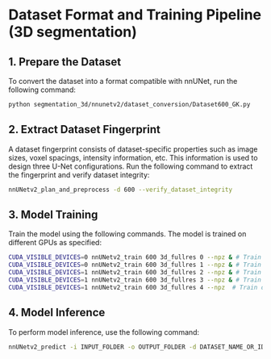# Dataset Format and Training Pipeline (3D segmentation)

## 1. Prepare the Dataset

To convert the dataset into a format compatible with nnUNet, run the following command:

```bash
python segmentation_3d/nnunetv2/dataset_conversion/Dataset600_GK.py
```

## 2. Extract Dataset Fingerprint

A dataset fingerprint consists of dataset-specific properties such as image sizes, voxel spacings, intensity information, etc. This information is used to design three U-Net configurations. Run the following command to extract the fingerprint and verify dataset integrity:

```bash
nnUNetv2_plan_and_preprocess -d 600 --verify_dataset_integrity
```

## 3. Model Training

Train the model using the following commands. The model is trained on different GPUs as specified:

```bash
CUDA_VISIBLE_DEVICES=0 nnUNetv2_train 600 3d_fullres 0 --npz & # Train on GPU 0
CUDA_VISIBLE_DEVICES=0 nnUNetv2_train 600 3d_fullres 1 --npz & # Train on GPU 0
CUDA_VISIBLE_DEVICES=1 nnUNetv2_train 600 3d_fullres 2 --npz & # Train on GPU 1
CUDA_VISIBLE_DEVICES=1 nnUNetv2_train 600 3d_fullres 3 --npz & # Train on GPU 1
CUDA_VISIBLE_DEVICES=1 nnUNetv2_train 600 3d_fullres 4 --npz  # Train on GPU 1
```

## 4. Model Inference

To perform model inference, use the following command:

```bash
nnUNetv2_predict -i INPUT_FOLDER -o OUTPUT_FOLDER -d DATASET_NAME_OR_ID -c CONFIGURATION --save_probabilities

